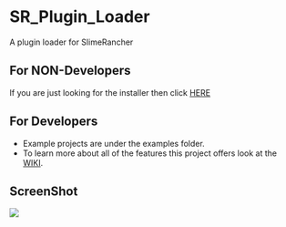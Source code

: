 # SR_Plugin_Loader
A plugin loader for SlimeRancher

<h2>For NON-Developers</h2>
If you are just looking for the installer then click <a href="https://github.com/dsisco11/SR_Plugin_Loader/raw/master/Installer.zip">HERE</a>

<h2>For Developers</h2>
<ul>
<li>Example projects are under the examples folder.</li>
<li>To learn more about all of the features this project offers look at the <a href="https://github.com/dsisco11/SR_Plugin_Loader/wiki">WIKI</a>.</li>
</ul>

<h2>ScreenShot</h2>
<img src="http://i.imgur.com/oXmJ1oc.jpg" />
